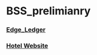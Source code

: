 # BSS_prelimianry

### [Edge_Ledger](https://astounding-moxie-5aaae1.netlify.app/)

### [Hotel Website](https://flourishing-frangipane-4ff0db.netlify.app/)
